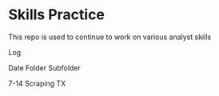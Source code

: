 # Skills Practice

This repo is used to continue to work on various analyst skills

Log

Date     Folder       Subfolder

7-14     Scraping     TX
